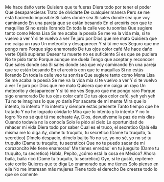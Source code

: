 Me hace daño verte
Quisiera que te fueras
Diera todo por tener el poder
Que desaparecieras
Trato de olvidarte
De cualquier manera
Pero se me está haciendo imposible
Si sales donde sea
Si sales donde sea que voy caminando
En una pareja que se están besando
En el arcoíris con que te maquillas
Si no estás llorando
En toda la calle veo tu sonrisa
Que sugiere tanto como Mona Lisa
Se me acaba la poesía
Se me va la vida mía, si te vuelvo a ver
Y si te vuelvo a ver
Te juro por Dios que me mato
Quisiera que me caiga un rayo
Un meteorito y desaparecer
Y si tú me ves
Seguro que me pongo raro
Porque sigo enamorado
De tus ojos color café
Me hace daño verte
Ojalá supieras
Desear tu muerte no es suficiente
Si es que se pudiera
No te pido tanto
Porque aunque me duela
Tengo que aceptar y reconocer
Que sales donde sea
Si sales donde sea que voy caminando
En una pareja que se están besando
En el arcoíris con que te maquillas
Si no estás llorando
En toda la calle veo tu sonrisa
Que sugiere tanto como Mona Lisa
Se me acaba la poesía
Se me va la vida mía si te vuelvo a ver
Y si te vuelvo a ver
Te juro por Dios que me mato
Quisiera que me caiga un rayo
Un meteorito y desaparecer
Y si tú me ves
Seguro que me pongo raro
Porque sigo enamorado
De tus ojos color café
De tus ojos color café, yeh yeh yeh
Tú no te imaginas lo que yo daría
Por sacarte de mi mente
Mira que lo intento, lo intento
Y lo intento y siempre estás presente
Tanto tiempo que he tratado
Y no he logrado olvidarte
Mira que lo intento y lo intento
Y no lo logro
Yo no sé qué tú me echaste
Ay, Dios, devuélveme la paz de mis días
Cuando todavía no la conocía
Solo le pido al cielo
La oportunidad de rehacer mi vida
Diera todo por saber
Cual es el truco, el secretico
Ojalá ella misma me lo diga
Ay, dame tu truquito, tu secretico
(Dame tu truquito, tu secretico)
Dímelo despacio, dímelo bajito
Yo no sé, yo no sé, yo no sé tu truquito
(Dame tu truquito, tu secretico)
Que no te puedo sacar de mi corazoncito
Me tiene enamorao'
Me tienes enredao' en tu jueguito
(Dame tu truquito, tu secretico)
Habla, Pepito, ¿cómo está la cosa en México?
Ahora baila, baila rico
(Dame tu truquito, tu secretico)
Oye, si te gustó, repíteme este corito
Quieres que te diga
Lo enamorado que me tienes
Solo pienso en ella
No me interesan más mujeres
Tiene todo el derecho
De creerse todo lo que se comente
